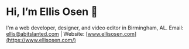 # Hi, I’m Ellis Osen 👋

I'm a web developer, designer, and video editor in Birmingham, AL.
Email: ellis@abitslanted.com | Website: [www.ellisosen.com](https://www.ellisosen.com/)
